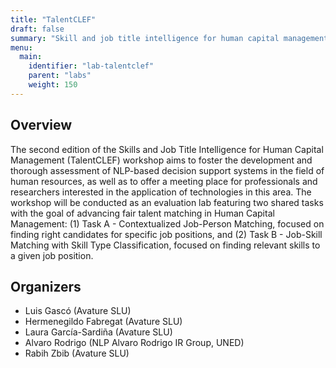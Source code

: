 ```yaml
---
title: "TalentCLEF"
draft: false
summary: "Skill and job title intelligence for human capital management"
menu:
  main:
    identifier: "lab-talentclef"
    parent: "labs"
    weight: 150
---
```


## Overview

The second edition of the Skills and Job Title Intelligence for Human Capital Management (TalentCLEF) workshop aims to foster the development and thorough assessment of NLP-based decision support systems in the field of human resources, as well as to offer a meeting place for professionals and researchers interested in the application of technologies in this area. The workshop will be conducted as an evaluation lab featuring two shared tasks with the goal of advancing fair talent matching in Human Capital Management: (1) Task A - Contextualized Job-Person Matching, focused on finding right candidates for specific job positions, and (2) Task B - Job-Skill Matching with Skill Type Classification, focused on finding relevant skills to a given job position.

## Organizers

- Luis Gascó (Avature SLU)
- Hermenegildo Fabregat (Avature SLU)
- Laura García-Sardiña (Avature SLU)
- Alvaro Rodrigo (NLP Alvaro Rodrigo IR Group, UNED)
- Rabih Zbib (Avature SLU) 

